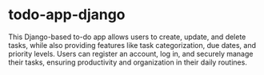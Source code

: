 # todo-app-django
This Django-based to-do app allows users to create, update, and delete tasks, while also providing features like task categorization, due dates, and priority levels. Users can register an account, log in, and securely manage their tasks, ensuring productivity and organization in their daily routines.
